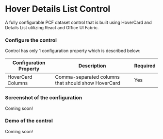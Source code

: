 # Hover Details List Control
A fully configurable PCF dataset control that is built using HoverCard and Details List utilizing React and Office UI Fabric.

### Configure the control
Control has only 1 configuration property which is described below:

Configuration Property | Description | Required
------------ | ------------- | -------------
HoverCard Columns | Comma-separated columns that should show HoverCard | Yes

### Screenshot of the configuration
Coming soon!

### Demo of the control
Coming soon!

